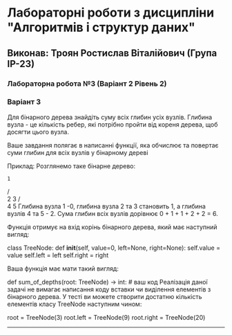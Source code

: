 # Лабораторні роботи з дисципліни "Алгоритмів і структур даних"

## Виконав: Троян Ростислав Віталійович (Група ІР-23)

### Лабораторна робота №3 (Варіант 2 Рівень 2)

### Варіант 3
Для бінарного дерева знайдіть суму всіх глибин усіх вузлів. Глибина вузла - це кількість ребер, які потрібно пройти від кореня дерева, щоб досягти цього вузла.

Ваше завдання полягає в написанні функції, яка обчислює та повертає суми глибин для всіх вузлів у бінарному дереві

Приклад: Розглянемо таке бінарне дерево:

    1
   / \
  2   3
 / \
4   5
Глибина вузла 1 -0, глибина вузла 2 та 3 становить 1, а глибина вузлів 4 та 5 - 2. Сума глибин всіх вузлів дорівнює 0 + 1 + 1 + 2 + 2 = 6.

Функція отримує на вхід корінь бінарного дерева, який має наступний вигляд:

class TreeNode:
    def __init__(self, value=0, left=None, right=None):
        self.value = value
        self.left = left
        self.right = right

 Ваша функція має мати такий вигляд:  

def sum_of_depths(root: TreeNode) -> int:
    # ваш код
Реалізація даної задачі не вимагає написання коду вставки чи виділення елементів з бінарного дерева. У тесті ви можете створити достатню кількість елементів класу TreeNode наступним чином:

root = TreeNode(3)
root.left = TreeNode(9)
root.right = TreeNode(20)

***
